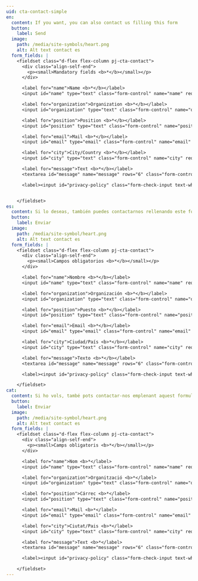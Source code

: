 ```yaml
---
uid: cta-contact-simple
en:
  content: If you want, you can also contact us filling this form
  button:
    label: Send
  image:
    path: /media/site-symbols/heart.png
    alt: Alt text contact es
  form_fields: |
    <fieldset class="d-flex flex-column pj-cta-contact">
      <div class="align-self-end">
        <p><small>Mandatory fields <b>*</b></small></p>
      </div>

      <label for="name">Name <b>*</b></label>
      <input id="name" type="text" class="form-control" name="name" required />

      <label for="organization">Organization <b>*</b></label>
      <input id="organization" type="text" class="form-control" name="organization" required />

      <label for="position">Position <b>*</b></label>
      <input id="position" type="text" class="form-control" name="position" required />

      <label for="email">Mail <b>*</b></label>
      <input id="email" type="email" class="form-control" name="email" required />

      <label for="city">City/Country <b>*</b></label>
      <input id="city" type="text" class="form-control" name="city" required/>

      <label for="message">Text <b>*</b></label>
      <textarea id="message" name="message" rows="6" class="form-control" required></textarea>

      <label><input id="privacy-policy" class="form-check-input text-white" type="checkbox" name="privacy-policy" required> I accept <a href="/en/privacy-policy" class="text-link"><b>the Privacy Policy</b></a></label>


    </fieldset>
es:
  content: Si lo deseas, también puedes contactarnos rellenando este formulario
  button:
    label: Enviar
  image:
    path: /media/site-symbol/heart.png
    alt: Alt text contact es
  form_fields: |
    <fieldset class="d-flex flex-column pj-cta-contact">
      <div class="align-self-end">
        <p><small>Campos obligatorios <b>*</b></small></p>
      </div>

      <label for="name">Nombre <b>*</b></label>
      <input id="name" type="text" class="form-control" name="name" required />

      <label for="organization">Organización <b>*</b></label>
      <input id="organization" type="text" class="form-control" name="organization" required />

      <label for="position">Puesto <b>*</b></label>
      <input id="position" type="text" class="form-control" name="position" required/>

      <label for="email">Email <b>*</b></label>
      <input id="email" type="email" class="form-control" name="email" required />

      <label for="city">Ciudad/País <b>*</b></label>
      <input id="city" type="text" class="form-control" name="city" required />

      <label for="message">Texto <b>*</b></label>
      <textarea id="message" name="message" rows="6" class="form-control" required></textarea>

      <label><input id="privacy-policy" class="form-check-input text-white" type="checkbox" name="privacy-policy" required> Acepto la <a href="/es/privacy-policy" class="text-link"><b>Política de Privacidad</b></a></label>

    </fieldset>
cat:
  content: Si ho vols, també pots contactar-nos emplenant aquest formulari
  button:
    label: Enviar
  image:
    path: /media/site-symbol/heart.png
    alt: Alt text contact es
  form_fields: |
    <fieldset class="d-flex flex-column pj-cta-contact">
      <div class="align-self-end">
        <p><small>Camps obligatoris <b>*</b></small></p>
      </div>

      <label for="name">Nom <b>*</label>
      <input id="name" type="text" class="form-control" name="name" required/>

      <label for="organization">Organització <b>*</label>
      <input id="organization" type="text" class="form-control" name="organization" required />

      <label for="position">Cárrec <b>*</label>
      <input id="position" type="text" class="form-control" name="position" required />

      <label for="email">Mail <b>*</label>
      <input id="email" type="email" class="form-control" name="email" required />

      <label for="city">Ciutat/Pais <b>*</label>
      <input id="city" type="text" class="form-control" name="city" required />

      <label for="message">Text <b>*</label>
      <textarea id="message" name="message" rows="6" class="form-control" required></textarea>

      <label><input id="privacy-policy" class="form-check-input text-white" type="checkbox" name="privacy-policy" required> Accepto <a href="/cat/privacy-policy" class="text-link"><b>la política de privadesa</b></a></label>

    </fieldset>
---
```

